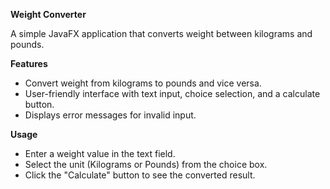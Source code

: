 **Weight Converter**

A simple JavaFX application that converts weight between kilograms and pounds.

**Features**

- Convert weight from kilograms to pounds and vice versa.
- User-friendly interface with text input, choice selection, and a calculate button.
- Displays error messages for invalid input.

**Usage**

- Enter a weight value in the text field.
- Select the unit (Kilograms or Pounds) from the choice box.
- Click the "Calculate" button to see the converted result.
